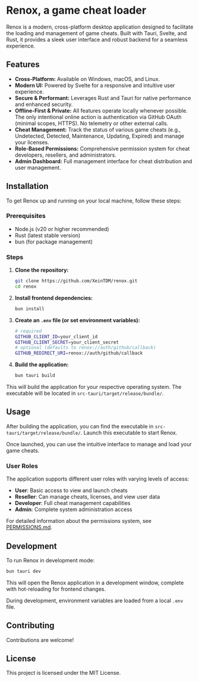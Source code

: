 # Renox, a game cheat loader

Renox is a modern, cross-platform desktop application designed to facilitate the loading and management of game cheats. Built with Tauri, Svelte, and Rust, it provides a sleek user interface and robust backend for a seamless experience.

## Features

*   **Cross-Platform:** Available on Windows, macOS, and Linux.
*   **Modern UI:** Powered by Svelte for a responsive and intuitive user experience.
*   **Secure & Performant:** Leverages Rust and Tauri for native performance and enhanced security.
*   **Offline‑First & Private:** All features operate locally whenever possible. The only intentional online action is authentication via GitHub OAuth (minimal scopes, HTTPS). No telemetry or other external calls.
*   **Cheat Management:** Track the status of various game cheats (e.g., Undetected, Detected, Maintenance, Updating, Expired) and manage your licenses.
*   **Role-Based Permissions:** Comprehensive permission system for cheat developers, resellers, and administrators.
*   **Admin Dashboard:** Full management interface for cheat distribution and user management.

## Installation

To get Renox up and running on your local machine, follow these steps:

### Prerequisites

*   Node.js (v20 or higher recommended)
*   Rust (latest stable version)
*   bun (for package management)

### Steps

1.  **Clone the repository:**
    ```bash
    git clone https://github.com/XeinTDM/renox.git
    cd renox
    ```
2.  **Install frontend dependencies:**
    ```bash
    bun install
    ```
3.  **Create an `.env` file (or set environment variables):**
    ```bash
    # required
    GITHUB_CLIENT_ID=your_client_id
    GITHUB_CLIENT_SECRET=your_client_secret
    # optional (defaults to renox://auth/github/callback)
    GITHUB_REDIRECT_URI=renox://auth/github/callback
    ```
4.  **Build the application:**
    ```bash
    bun tauri build
    ```

This will build the application for your respective operating system. The executable will be located in `src-tauri/target/release/bundle/`.

## Usage

After building the application, you can find the executable in `src-tauri/target/release/bundle/`. Launch this executable to start Renox.

Once launched, you can use the intuitive interface to manage and load your game cheats.

### User Roles

The application supports different user roles with varying levels of access:

- **User**: Basic access to view and launch cheats
- **Reseller**: Can manage cheats, licenses, and view user data
- **Developer**: Full cheat management capabilities
- **Admin**: Complete system administration access

For detailed information about the permissions system, see [PERMISSIONS.md](./PERMISSIONS.md).

## Development

To run Renox in development mode:

```bash
bun tauri dev
```

This will open the Renox application in a development window, complete with hot-reloading for frontend changes.

During development, environment variables are loaded from a local `.env` file.

## Contributing

Contributions are welcome!

## License

This project is licensed under the MIT License.
